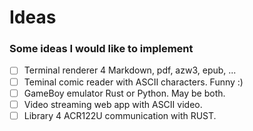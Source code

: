 # Ideas
### Some ideas I would like to implement

- [ ] Terminal renderer 4 Markdown, pdf, azw3, epub, ...
- [ ] Teminal comic reader with ASCII characters. Funny :)
- [ ] GameBoy emulator Rust or Python. May be both.
- [ ] Video streaming web app with ASCII video.
- [ ] Library 4 ACR122U communication with RUST.
